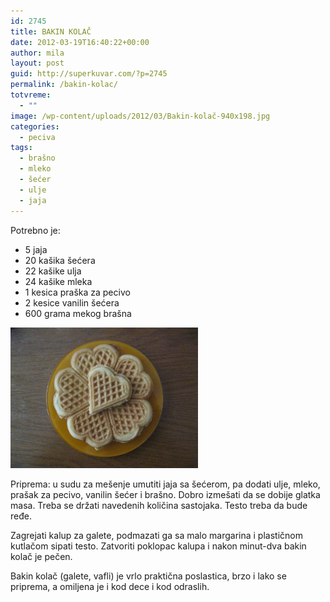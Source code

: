 ```yaml
---
id: 2745
title: BAKIN KOLAČ
date: 2012-03-19T16:40:22+00:00
author: mila
layout: post
guid: http://superkuvar.com/?p=2745
permalink: /bakin-kolac/
totvreme:
  - ""
image: /wp-content/uploads/2012/03/Bakin-kolač-940x198.jpg
categories:
  - peciva
tags:
  - brašno
  - mleko
  - šećer
  - ulje
  - jaja
---
```

Potrebno je:

  * 5 jaja
  * 20 kašika šećera
  * 22 kašike ulja
  * 24 kašike mleka
  * 1 kesica praška za pecivo
  * 2 kesice vanilin šećera
  * 600 grama mekog brašna

<img class="alignnone size-medium wp-image-2750" title="Bakin kolač" src="/wp-content/uploads/2012/03/Bakin-kolač-1024x768.jpg" alt="" width="300" height="225" /> 

Priprema: u sudu za mešenje umutiti jaja sa šećerom, pa dodati ulje, mleko, prašak za pecivo, vanilin šećer i brašno. Dobro izmešati da se dobije glatka masa. Treba se držati navedenih količina sastojaka. Testo treba da bude ređe.

Zagrejati kalup za galete, podmazati ga sa malo margarina i plastičnom kutlačom sipati testo. Zatvoriti poklopac kalupa i nakon minut-dva bakin kolač je pečen.

Bakin kolač (galete, vafli) je vrlo praktična poslastica, brzo i lako se priprema, a omiljena je i kod dece i kod odraslih.